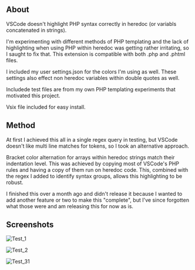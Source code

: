 ## About
VSCode doesn't highlight PHP syntax correctly in heredoc (or variabls concatenated in strings).

I'm experimenting with different methods of PHP templating and the lack of highlighting when using PHP within heredoc was getting rather irritating, so I saught to fix that. This extension is compatible with both .php and .phtml files.

I included my user settings.json for the colors I'm using as well. These settings also effect non heredoc variables within double quotes as well.

Includede test files are from my own PHP templating experiments that motivated this project.

Vsix file included for easy install.

## Method
At first I achieved this all in a single regex query in testing, but VSCode doesn't like multi line matches for tokens, so I took an alternative approach.

Bracket color alternation for arrays within heredoc strings match their indentation level. This was achieved by copying most of VSCode's PHP rules and having a copy of them run on heredoc code. This, combined with the regex I added to identify syntax groups, allows this highlighting to be robust.

I finished this over a month ago and didn't release it because I wanted to add another feature or two to make this "complete", but I've since forgotten what those were and am releasing this for now as is.

## Screenshots

![Test_1](https://toxyy.github.io/phpheredocvscode/test_1.png)

![Test_2](https://toxyy.github.io/phpheredocvscode/test_2.png)

![Test_31](https://toxyy.github.io/phpheredocvscode/test_3.png)
